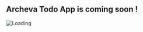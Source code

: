 ## Archeva Todo App is coming soon !

<img src="https://miro.medium.com/max/898/1*xrBed31D5nkJytvH22UdIA.gif" title="Loading"/></img>


